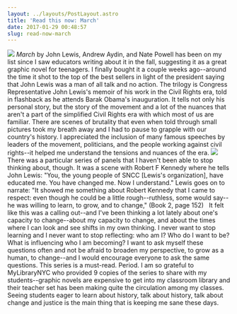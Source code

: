 ```yaml
---
layout: ../layouts/PostLayout.astro
title: 'Read this now: March'
date: 2017-01-29 00:48:57
slug: read-now-march
---
```


[![](http://akindoflibrary.com/wp-content/uploads/2017/01/imgres-1-300x159.jpg)](http://akindoflibrary.com/wp-content/uploads/2017/01/imgres-1.jpg) _March_ by John Lewis, Andrew Aydin, and Nate Powell has been on my list since I saw educators writing about it in the fall, suggesting it as a great graphic novel for teenagers. I finally bought it a couple weeks ago--around the time it shot to the top of the best sellers in light of the president saying that John Lewis was a man of all talk and no action. The trilogy is Congress Representative John Lewis's memoir of his work in the Civil Rights era, told in flashback as he attends Barak Obama's inauguration. It tells not only his personal story, but the story of the movement and a lot of the nuances that aren't a part of the simplified Civil Rights era with which most of us are familiar. There are scenes of brutality that even when told through small pictures took my breath away and I had to pause to grapple with our country's history. I appreciated the inclusion of many famous speeches by leaders of the movement, politicians, and the people working against civil rights--it helped me understand the tensions and nuances of the era. [![](http://akindoflibrary.com/wp-content/uploads/2017/01/image1-300x294.jpg)](http://akindoflibrary.com/wp-content/uploads/2017/01/image1.jpg) There was a particular series of panels that I haven't been able to stop thinking about, though. It was a scene with Robert F Kennedy where he tells John Lewis: "You, the young people of SNCC \[Lewis's organization\], have educated me. You have changed me. Now I understand." Lewis goes on to narrate: "It showed me something about Robert Kennedy that I came to respect: even though he could be a little rough--ruthless, some would say--he was willing to learn, to grow, and to change," (Book 2, page 152)   It felt like this was a calling out--and I've been thinking a lot lately about one's capacity to change--about my capacity to change, and about the times where I can look and see shifts in my own thinking. I never want to stop learning and I never want to stop reflecting: who am I? Who do I want to be? What is influencing who I am becoming? I want to ask myself these questions often and not be afraid to broaden my perspective, to grow as a human, to change--and I would encourage everyone to ask the same questions. This series is a must-read. Period. I am so grateful to MyLibraryNYC who provided 9 copies of the series to share with my students--graphic novels are expensive to get into my classroom library and their teacher set has been making quite the circulation among my classes. Seeing students eager to learn about history, talk about history, talk about change and justice is the main thing that is keeping me sane these days.
